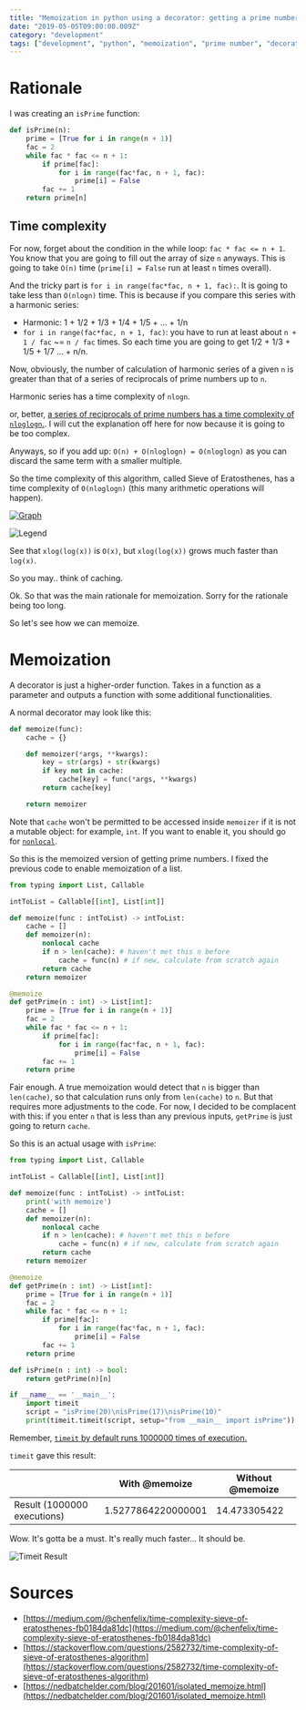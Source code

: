 ```yaml
---
title: "Memoization in python using a decorator: getting a prime number"
date: "2019-05-05T09:00:00.009Z"
category: "development"
tags: ["development", "python", "memoization", "prime number", "decorator"]
---
```


# Rationale
I was creating an `isPrime` function:

```python
def isPrime(n):
    prime = [True for i in range(n + 1)]
    fac = 2
    while fac * fac <= n + 1:
        if prime[fac]:
            for i in range(fac*fac, n + 1, fac):
                prime[i] = False
        fac += 1
    return prime[n]
```

## Time complexity
For now, forget about the condition in the while loop: `fac * fac <= n + 1`.
You know that you are going to fill out the array of size `n` anyways. 
This is going to take `O(n)` time (`prime[i] = False` run at least `n` times overall). 

And the tricky part is `for i in range(fac*fac, n + 1, fac):`.
It is going to take less than `O(nlogn)` time. This is because if you compare this series with a harmonic series:
- Harmonic: 1 + 1/2 + 1/3 + 1/4 + 1/5 + ... + 1/n
- `for i in range(fac*fac, n + 1, fac)`: you have to run at least about `n + 1 / fac` ~= `n / fac` times. So each time you are going to get 1/2 + 1/3 + 1/5 + 1/7 ... + n/n. 

Now, obviously, the number of calculation of harmonic series of a given `n` is greater than that of a series of reciprocals of prime numbers up to `n`. 

Harmonic series has a time complexity of `nlogn`. 

or, better, [a series of reciprocals of prime numbers has a time complexity of `nloglogn`.](https://en.wikipedia.org/wiki/Divergence_of_the_sum_of_the_reciprocals_of_the_primes). I will cut the explanation off here for now because it is going to be too complex.

Anyways, so if you add up: `O(n) + O(nloglogn) = O(nloglogn)` as you can discard the same term with a smaller multiple. 
    
So the time complexity of this algorithm, called Sieve of Eratosthenes, has a time complexity of `O(nloglogn)` (this many arithmetic operations will happen).

[![Graph](./1.PNG)](https://www.desmos.com/calculator/rufvsd67ha)

![Legend](./2.PNG)

See that `xlog(log(x))` is `O(x)`, but `xlog(log(x))` grows much faster than `log(x)`. 

So you may.. think of caching. 

Ok. So that was the main rationale for memoization. Sorry for the rationale being too long.

So let's see how we can memoize. 

# Memoization
A decorator is just a higher-order function. Takes in a function as a parameter and outputs a function with some additional functionalities. 

A normal decorator may look like this:

```python
def memoize(func):
    cache = {}

    def memoizer(*args, **kwargs):
        key = str(args) + str(kwargs)
        if key not in cache:
            cache[key] = func(*args, **kwargs)
        return cache[key]

    return memoizer
```

Note that `cache` won't be permitted to be accessed inside `memoizer` if it is not a mutable object: for example, `int`. If you want to enable it, you should go for [`nonlocal`](https://www.python.org/dev/peps/pep-3104/).

So this is the memoized version of getting prime numbers. I fixed the previous code to enable memoization of a list.

```python
from typing import List, Callable

intToList = Callable[[int], List[int]]

def memoize(func : intToList) -> intToList:
    cache = []
    def memoizer(n):
        nonlocal cache
        if n > len(cache): # haven't met this n before
            cache = func(n) # if new, calculate from scratch again
        return cache 
    return memoizer

@memoize
def getPrime(n : int) -> List[int]:
    prime = [True for i in range(n + 1)]
    fac = 2
    while fac * fac <= n + 1:
        if prime[fac]:
            for i in range(fac*fac, n + 1, fac):
                prime[i] = False
        fac += 1
    return prime
```

Fair enough. A true memoization would detect that `n` is bigger than `len(cache)`, so that calculation runs only from `len(cache)` to `n`. But that requires more adjustments to the code. For now, I decided to be complacent with this: if you enter `n` that is less than any previous inputs, `getPrime` is just going to return `cache`. 

So this is an actual usage with `isPrime`:

```python
from typing import List, Callable

intToList = Callable[[int], List[int]]

def memoize(func : intToList) -> intToList:
    print('with memoize')
    cache = []
    def memoizer(n):
        nonlocal cache
        if n > len(cache): # haven't met this n before
            cache = func(n) # if new, calculate from scratch again
        return cache 
    return memoizer

@memoize
def getPrime(n : int) -> List[int]:
    prime = [True for i in range(n + 1)]
    fac = 2
    while fac * fac <= n + 1:
        if prime[fac]:
            for i in range(fac*fac, n + 1, fac):
                prime[i] = False
        fac += 1
    return prime

def isPrime(n : int) -> bool:
    return getPrime(n)[n]

if __name__ == '__main__':
    import timeit
    script = "isPrime(20)\nisPrime(17)\nisPrime(10)"             
    print(timeit.timeit(script, setup="from __main__ import isPrime"))

```

Remember, [`timeit` by default runs 1000000 times of execution.](https://docs.python.org/3/library/timeit.html#timeit.timeit) 

`timeit` gave this result:

|                             | With @memoize | Without @memoize |
|-----------------------------|---------------|------------------|
| Result (1000000 executions) | 1.5277864220000001  | 14.473305422     |

Wow. It's gotta be a must. It's really much faster... It should be. 

![Timeit Result](./3.PNG)

# Sources
- [https://medium.com/@chenfelix/time-complexity-sieve-of-eratosthenes-fb0184da81dc](https://medium.com/@chenfelix/time-complexity-sieve-of-eratosthenes-fb0184da81dc)
- [https://stackoverflow.com/questions/2582732/time-complexity-of-sieve-of-eratosthenes-algorithm](https://stackoverflow.com/questions/2582732/time-complexity-of-sieve-of-eratosthenes-algorithm)
- [https://nedbatchelder.com/blog/201601/isolated_memoize.html](https://nedbatchelder.com/blog/201601/isolated_memoize.html)